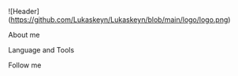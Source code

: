 
![Header] (https://github.com/Lukaskeyn/Lukaskeyn/blob/main/logo/logo.png)

About me

Language and Tools

Follow me 